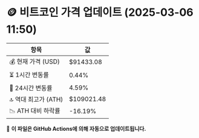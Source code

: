 # 🪙 비트코인 가격 업데이트 (2025-03-06 11:50)

| 항목                | 값 |
|--------------------|----------------|
| 💰 현재 가격 (USD) | $91433.08 |
| ⏳ 1시간 변동률    | 0.44% |
| 📆 24시간 변동률   | 4.59% |
| 🔝 역대 최고가 (ATH) | $109021.48 |
| 📉 ATH 대비 하락률 | -16.19% |

🔄 **이 파일은 GitHub Actions에 의해 자동으로 업데이트됩니다.**
